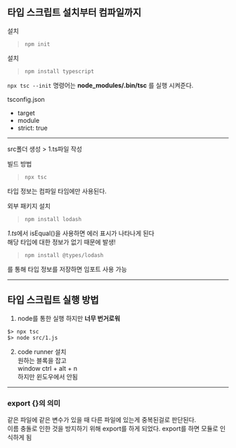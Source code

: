 ## 타입 스크립트 설치부터 컴파일까지

설치

> `npm init`

설치

> `npm install typescript`

`npx tsc --init` 명령어는 **node_modules/.bin/tsc** 를 실행 시켜준다.

tsconfig.json

- target
- module
- strict: true

---

src폴더 생성 > 1.ts파일 작성

빌드 방법

> `npx tsc`

타입 정보는 컴파일 타임에만 사용된다.

외부 패키지 설치

> `npm install lodash`

*1.ts*에서 isEqual()을 사용하면 에러 표시가 나타나게 된다  
해당 타입에 대한 정보가 없기 때문에 발생!

> `npm install @types/lodash`

를 통해 타입 정보를 저장하면 임포트 사용 가능

---

## 타입 스크립트 실행 방법

1. node를 통한 실행 하지만 **너무 번거로워**

```terminal
$> npx tsc
$> node src/1.js
```

2. code runner 설치  
   원하는 블록을 잡고  
   window ctrl + alt + n  
   하지만 윈도우에서 안됨

---

### export {}의 의미

같은 파일에 같은 변수가 있을 때 다른 파일에 있는게 중복된걸로 판단된다.  
이름 충돌로 인한 것을 방지하기 위해 export를 하게 되었다. export를 하면 모듈로 인식하게 됨
